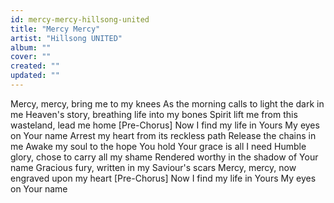```yaml
---
id: mercy-mercy-hillsong-united
title: "Mercy Mercy"
artist: "Hillsong UNITED"
album: ""
cover: ""
created: ""
updated: ""
---
```


Mercy, mercy, bring me to my knees
As the morning calls to light the dark in me
Heaven's story, breathing life into my bones
Spirit lift me from this wasteland, lead me home
[Pre-Chorus]
Now I find my life in Yours
My eyes on Your name
Arrest my heart from its reckless path
Release the chains in me
Awake my soul to the hope You hold
Your grace is all I need
Humble glory, chose to carry all my shame
Rendered worthy in the shadow of Your name
Gracious fury, written in my Saviour's scars
Mercy, mercy, now engraved upon my heart
[Pre-Chorus]
Now I find my life in Yours
My eyes on Your name